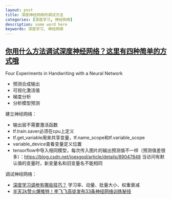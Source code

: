 ```yaml
---
layout: post
title: 深度神经网络的调试方法
categories: [深度学习, 神经网络]
description: some word here
keywords: 深度学习, 神经网络
---
```


## [你用什么方法调试深度神经网络？这里有四种简单的方式哦](https://www.jiqizhixin.com/articles/19033101)

Four Experiments in Handwriting with a Neural Network

* 预测合成输出
* 可视化激活值
* 梯度分析
* 分析模型预测

建立神经网络：

* 输出层不需要激活函数
* tf\.train\.saver必须在cpu上定义
* tf\.get_variable用来共享变量，tf\.name_scope和tf\.variable_scope
* variable_device查看变量定义位置
* tensorflow中导入相同模型，每次传入图片的输出预测值不一样（预测值差很多）：https://blog.csdn.net/joesgod/article/details/89047848 当访问有默认值的变量时，新变量名和旧变量名不能相同

调试神经网络：

* [深度学习调参有哪些技巧？](https://www.zhihu.com/question/25097993/answer/640169265) 学习率、动量、批量大小、权重衰减
* [半天2k赞火爆推特！李飞飞高徒发布33条神经网络训练秘技](https://zhuanlan.zhihu.com/p/63841572)

